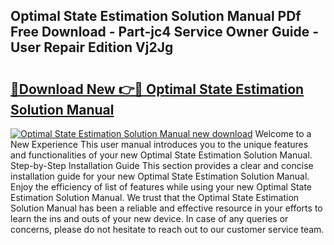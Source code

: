 ## Optimal State Estimation Solution Manual PDf Free Download - Part-jc4 Service Owner Guide - User Repair Edition Vj2Jg

# <h2><a href="http://cf25641.oget.top/?id=Optimal+State+Estimation+Solution+Manual">🔗Download New 👉🔴 Optimal State Estimation Solution Manual</a></h2>

[![Optimal State Estimation Solution Manual new download](https://i.imgur.com/5g1atiW.png)](http://cf25641.oget.top/?id=Optimal+State+Estimation+Solution+Manual)
Welcome to a New Experience This user manual introduces you to the unique features and functionalities of your new Optimal State Estimation Solution Manual. Step-by-Step Installation Guide This section provides a clear and concise installation guide for your new Optimal State Estimation Solution Manual. Enjoy the efficiency of list of features while using your new Optimal State Estimation Solution Manual. We trust that the Optimal State Estimation Solution Manual has been a reliable and effective resource in your efforts to learn the ins and outs of your new device. In case of any queries or concerns, please do not hesitate to reach out to our customer service team.
